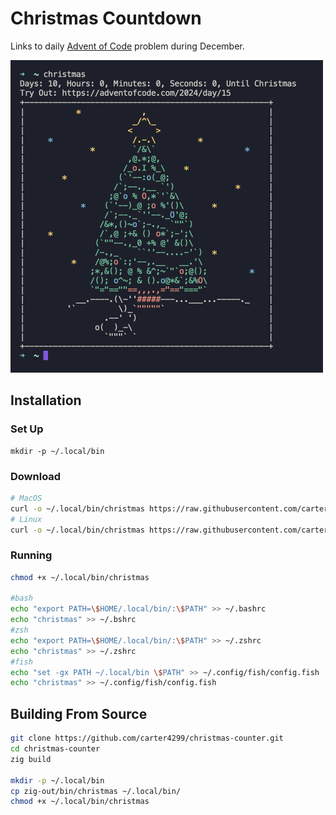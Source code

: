 # Christmas Countdown
Links to daily [Advent of Code](https://adventofcode.com/) problem during December.

<img src="public/terminal.png" width="500px" height="auto" />

## Installation
### Set Up 
```
mkdir -p ~/.local/bin
```

### Download
```sh
# MacOS
curl -o ~/.local/bin/christmas https://raw.githubusercontent.com/carter4299/christmas-counter/main/zig-out/bin/christmas-mac
# Linux
curl -o ~/.local/bin/christmas https://raw.githubusercontent.com/carter4299/christmas-counter/main/zig-out/bin/christmas-linux

```

### Running
```sh
chmod +x ~/.local/bin/christmas

#bash
echo "export PATH=\$HOME/.local/bin/:\$PATH" >> ~/.bashrc
echo "christmas" >> ~/.bshrc 
#zsh
echo "export PATH=\$HOME/.local/bin/:\$PATH" >> ~/.zshrc
echo "christmas" >> ~/.zshrc 
#fish
echo "set -gx PATH ~/.local/bin \$PATH" >> ~/.config/fish/config.fish
echo "christmas" >> ~/.config/fish/config.fish
```

## Building From Source
```sh
git clone https://github.com/carter4299/christmas-counter.git
cd christmas-counter
zig build

mkdir -p ~/.local/bin
cp zig-out/bin/christmas ~/.local/bin/
chmod +x ~/.local/bin/christmas
```
